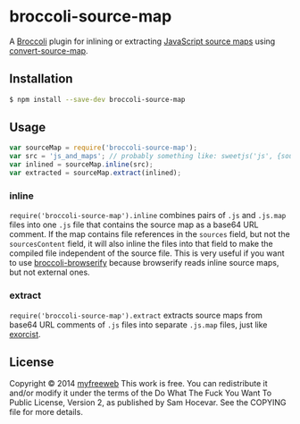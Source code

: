 # broccoli-source-map

A [Broccoli] plugin for inlining or extracting [JavaScript source maps] using [convert-source-map].

[Broccoli]: https://github.com/joliss/broccoli
[JavaScript source maps]: http://www.html5rocks.com/en/tutorials/developertools/sourcemaps/
[convert-source-map]: https://www.npmjs.org/package/convert-source-map

## Installation

```bash
$ npm install --save-dev broccoli-source-map
```

## Usage

```js
var sourceMap = require('broccoli-source-map');
var src = 'js_and_maps'; // probably something like: sweetjs('js', {sourceMap: true, readableNames: true});
var inlined = sourceMap.inline(src);
var extracted = sourceMap.extract(inlined);
```

### inline

`require('broccoli-source-map').inline` combines pairs of `.js` and `.js.map` files into one `.js` file that contains the source map as a base64 URL comment.
If the map contains file references in the `sources` field, but not the `sourcesContent` field, it will also inline the files into that field to make the compiled file independent of the source file.
This is very useful if you want to use [broccoli-browserify] because browserify reads inline source maps, but not external ones.

[broccoli-browserify]: https://github.com/gingerhendrix/broccoli-browserify

### extract

`require('broccoli-source-map').extract` extracts source maps from base64 URL comments of `.js` files into separate `.js.map` files, just like [exorcist].

[exorcist]: https://github.com/thlorenz/exorcist

## License

Copyright © 2014 [myfreeweb](https://github.com/myfreeweb)
This work is free. You can redistribute it and/or modify it under the
terms of the Do What The Fuck You Want To Public License, Version 2,
as published by Sam Hocevar. See the COPYING file for more details.
